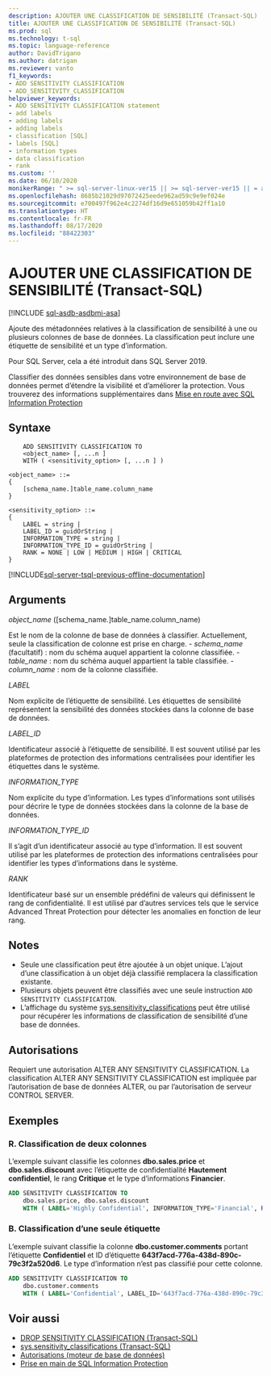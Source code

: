```yaml
---
description: AJOUTER UNE CLASSIFICATION DE SENSIBILITÉ (Transact-SQL)
title: AJOUTER UNE CLASSIFICATION DE SENSIBILITÉ (Transact-SQL)
ms.prod: sql
ms.technology: t-sql
ms.topic: language-reference
author: DavidTrigano
ms.author: datrigan
ms.reviewer: vanto
f1_keywords:
- ADD SENSITIVITY CLASSIFICATION
- ADD_SENSITIVITY_CLASSIFICATION
helpviewer_keywords:
- ADD SENSITIVITY CLASSIFICATION statement
- add labels
- adding labels
- adding labels
- classification [SQL]
- labels [SQL]
- information types
- data classification
- rank
ms.custom: ''
ms.date: 06/10/2020
monikerRange: " >= sql-server-linux-ver15 || >= sql-server-ver15 || = azuresqldb-current || = sqlallproducts-allversions"
ms.openlocfilehash: 8685b21029d97072425eede962ad59c9e9ef024e
ms.sourcegitcommit: e700497f962e4c2274df16d9e651059b42ff1a10
ms.translationtype: HT
ms.contentlocale: fr-FR
ms.lasthandoff: 08/17/2020
ms.locfileid: "88422303"
---
```

# <a name="add-sensitivity-classification-transact-sql"></a>AJOUTER UNE CLASSIFICATION DE SENSIBILITÉ (Transact-SQL)

[!INCLUDE [sql-asdb-asdbmi-asa](../../includes/applies-to-version/sql-asdb-asdbmi-asa.md)]

Ajoute des métadonnées relatives à la classification de sensibilité à une ou plusieurs colonnes de base de données. La classification peut inclure une étiquette de sensibilité et un type d’information.

Pour SQL Server, cela a été introduit dans SQL Server 2019.

Classifier des données sensibles dans votre environnement de base de données permet d’étendre la visibilité et d’améliorer la protection. Vous trouverez des informations supplémentaires dans [Mise en route avec SQL Information Protection](https://aka.ms/sqlip)

## <a name="syntax"></a>Syntaxe

```syntaxsql
    ADD SENSITIVITY CLASSIFICATION TO
    <object_name> [, ...n ]
    WITH ( <sensitivity_option> [, ...n ] )

<object_name> ::=
{
    [schema_name.]table_name.column_name
}

<sensitivity_option> ::=  
{
    LABEL = string |
    LABEL_ID = guidOrString |
    INFORMATION_TYPE = string |
    INFORMATION_TYPE_ID = guidOrString |
    RANK = NONE | LOW | MEDIUM | HIGH | CRITICAL
}
```

[!INCLUDE[sql-server-tsql-previous-offline-documentation](../../includes/sql-server-tsql-previous-offline-documentation.md)]

## <a name="arguments"></a>Arguments  

*object_name* ([schema_name.]table_name.column_name)

Est le nom de la colonne de base de données à classifier. Actuellement, seule la classification de colonne est prise en charge.
    - *schema_name* (facultatif) : nom du schéma auquel appartient la colonne classifiée.
    - *table_name* : nom du schéma auquel appartient la table classifiée.
    - *column_name* : nom de la colonne classifiée.

*LABEL*

Nom explicite de l’étiquette de sensibilité. Les étiquettes de sensibilité représentent la sensibilité des données stockées dans la colonne de base de données.

*LABEL_ID*

Identificateur associé à l’étiquette de sensibilité. Il est souvent utilisé par les plateformes de protection des informations centralisées pour identifier les étiquettes dans le système.

*INFORMATION_TYPE*

Nom explicite du type d’information. Les types d’informations sont utilisés pour décrire le type de données stockées dans la colonne de la base de données.

*INFORMATION_TYPE_ID*

Il s’agit d’un identificateur associé au type d’information. Il est souvent utilisé par les plateformes de protection des informations centralisées pour identifier les types d’informations dans le système.

*RANK*

Identificateur basé sur un ensemble prédéfini de valeurs qui définissent le rang de confidentialité. Il est utilisé par d’autres services tels que le service Advanced Threat Protection pour détecter les anomalies en fonction de leur rang.

## <a name="remarks"></a>Notes  

- Seule une classification peut être ajoutée à un objet unique. L’ajout d’une classification à un objet déjà classifié remplacera la classification existante.
- Plusieurs objets peuvent être classifiés avec une seule instruction `ADD SENSITIVITY CLASSIFICATION`.
- L’affichage du système [sys.sensitivity_classifications](../../relational-databases/system-catalog-views/sys-sensitivity-classifications-transact-sql.md) peut être utilisé pour récupérer les informations de classification de sensibilité d’une base de données.

## <a name="permissions"></a>Autorisations

Requiert une autorisation ALTER ANY SENSITIVITY CLASSIFICATION. La classification ALTER ANY SENSITIVITY CLASSIFICATION est impliquée par l’autorisation de base de données ALTER, ou par l’autorisation de serveur CONTROL SERVER.

## <a name="examples"></a>Exemples  

### <a name="a-classifying-two-columns"></a>R. Classification de deux colonnes

L’exemple suivant classifie les colonnes **dbo.sales.price** et **dbo.sales.discount** avec l’étiquette de confidentialité **Hautement confidentiel**, le rang **Critique** et le type d’informations **Financier**.

```sql
ADD SENSITIVITY CLASSIFICATION TO
    dbo.sales.price, dbo.sales.discount
    WITH ( LABEL='Highly Confidential', INFORMATION_TYPE='Financial', RANK='CRITICAL' )
```  

### <a name="b-classifying-only-a-label"></a>B. Classification d’une seule étiquette

L’exemple suivant classifie la colonne **dbo.customer.comments** portant l’étiquette **Confidentiel** et ID d’étiquette **643f7acd-776a-438d-890c-79c3f2a520d6**. Le type d’information n’est pas classifié pour cette colonne.

```sql
ADD SENSITIVITY CLASSIFICATION TO
    dbo.customer.comments
    WITH ( LABEL='Confidential', LABEL_ID='643f7acd-776a-438d-890c-79c3f2a520d6' )
```  

## <a name="see-also"></a>Voir aussi

- [DROP SENSITIVITY CLASSIFICATION (Transact-SQL)](../../t-sql/statements/drop-sensitivity-classification-transact-sql.md)
- [sys.sensitivity_classifications (Transact-SQL)](../../relational-databases/system-catalog-views/sys-sensitivity-classifications-transact-sql.md)
- [Autorisations (moteur de base de données)](https://docs.microsoft.com/sql/relational-databases/security/permissions-database-engine)
- [Prise en main de SQL Information Protection](https://aka.ms/sqlip)
